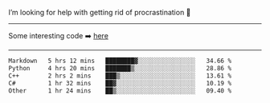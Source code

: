 I’m looking for help with getting rid of procrastination 🤔

-----

Some interesting code :arrow_right: [here](https://github.com/zhen8838/playground)

-----

<!--START_SECTION:waka-->

```txt
Markdown   5 hrs 12 mins   ████████▓░░░░░░░░░░░░░░░░   34.66 %
Python     4 hrs 20 mins   ███████▒░░░░░░░░░░░░░░░░░   28.86 %
C++        2 hrs 2 mins    ███▒░░░░░░░░░░░░░░░░░░░░░   13.61 %
C#         1 hr 32 mins    ██▓░░░░░░░░░░░░░░░░░░░░░░   10.19 %
Other      1 hr 24 mins    ██▒░░░░░░░░░░░░░░░░░░░░░░   09.40 %
```

<!--END_SECTION:waka-->

<!--
**zhen8838/zhen8838** is a ✨ _special_ ✨ repository because its `README.md` (this file) appears on your GitHub profile.

Here are some ideas to get you started:

- 🔭 I’m currently working on ...
- 🌱 I’m currently learning ...
- 👯 I’m looking to collaborate on ...
 ...
- 💬 Ask me about ...
- 📫 How to reach me: ...
- 😄 Pronouns: ...
- ⚡ Fun fact: ...
-->
